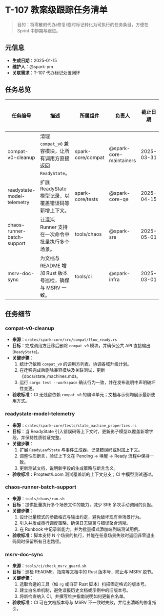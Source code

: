 # T-107 教案级跟踪任务清单

> 目的：将零散的代办/修复/临时标记转化为可执行的任务条目，方便在 Sprint 中排期与跟进。

## 元信息

- **生成日期**：2025-01-15
- **维护人**：@spark-pm
- **关联需求**：T-107 代办标记处置闭环

## 任务总览

| 任务编号 | 描述 | 所属组件 | 负责人 | 截止日期 | 当前状态 |
| --- | --- | --- | --- | --- | --- |
| compat-v0-cleanup | 清理 `compat_v0` 兼容模块，让所有调用方直接返回 `ReadyState`。 | spark-core/compat | @spark-core-maintainers | 2025-03-31 | 未开始 |
| readystate-model-telemetry | 扩展 ReadyState 模型记录，以覆盖错误码等新增上下文。 | spark-core/tests | @spark-core-qe | 2025-04-15 | 未开始 |
| chaos-runner-batch-support | 让混沌 Runner 支持在一次命令中批量执行多个场景。 | tools/chaos | @spark-sre | 2025-05-01 | 调研中 |
| msrv-doc-sync | 为文档与 README 增加 Rust 版本号巡检，确保与 MSRV 一致。 | tools/ci | @spark-infra | 2025-03-01 | 未开始 |

## 任务细节

### compat-v0-cleanup

- **来源**：`crates/spark-core/src/compat/flow_ready.rs`
- **目标**：完成调用方迁移后删除 `compat_v0` 模块，并确保公共 API 直接输出 [`ReadyState`]。
- **关键步骤**：
  1. 统计仍依赖 `compat_v0` 的调用方列表，协调各域升级计划。
  2. 在迁移完成后删除兼容模块及关联测试，更新《docs/state_machines.md》。
  3. 运行 `cargo test --workspace` 确认行为一致，并在发布说明中声明破坏性变更。
- **验收标准**：CI 无残留依赖 `compat_v0` 的编译单元；文档与示例均展示最新使用方式。

### readystate-model-telemetry

- **来源**：`crates/spark-core/tests/state_machine_properties.rs`
- **目标**：当 ReadyState 引入错误码等上下文时，更新影子模型以覆盖新增字段，并保持性质验证完整。
- **关键步骤**：
  1. 扩展 `ReadyLeafState` 与事件生成器，记录错误码或附加上下文。
  2. 调整性质断言，验证上下文在 Pending → 唤醒 → Ready 流程中保持一致。
  3. 更新测试文档，说明新字段的生成策略与断言含义。
- **验收标准**：Proptest/Loom 测试覆盖新的上下文分支；CI 中模型测试通过。

### chaos-runner-batch-support

- **来源**：`tools/chaos/run.sh`
- **目标**：提供批量执行多个场景文件的能力，减少 SRE 多次手动调用的负担。
- **关键步骤**：
  1. 设计批量模式的参数格式与输出约定，避免破坏现有单场景行为。
  2. 引入并发或串行调度策略，确保日志隔离与错误聚合清晰。
  3. 在 Runbook 中记录新能力，并为批量模式添加端到端测试用例。
- **验收标准**：脚本支持 N 个场景的执行，并能在任意场景失败时返回非零退出码同时保留所有日志路径。

### msrv-doc-sync

- **来源**：`tools/ci/check_msrv_guard.sh`
- **目标**：巡检 README、指南等文档中的 Rust 版本号，防止与 MSRV 脱节。
- **关键步骤**：
  1. 选取合适的工具（如 `rg` 或自研 Rust 脚本）扫描固定格式的版本号。
  2. 建立白名单机制，避免误报历史文档或示例中的旧版本号。
  3. 将新检查纳入 CI，并撰写维护指南说明如何更新白名单。
- **验收标准**：CI 可在文档版本号与 MSRV 不一致时失败，并给出清晰的修复指引。

[ReadyState]: ../../crates/spark-core/src/kernel/status/mod.rs
